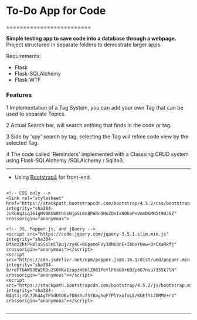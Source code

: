 # To-Do App for Code
=========================

**Simple testing app to save code into a database through a webpage.**
Project structured in separate folders to demostrate larger apps.

Requirements:

- Flask
- Flask-SQLAlchemy
- Flask-WTF




### Features


1 Implementation of a Tag System, you can add your own Tag that can be used to separate Topics.

2 Actual Search bar, will search anthing that finds in the code or tag.

3 Side by 'spy' search by tag, selecting the Tag wiil refine code view by the selected Tag.

4 The code called 'Reminders' implemented with a Classsing CRUD system using Flask-SQLAlchemy /SQLAlchemy / Sqlite3.




---------------------------------------------------------------------------------------------------------------

- Using [Bootstrap4](https://getbootstrap.com/) for front-end.

```

<!-- CSS only -->
<link rel="stylesheet" href="https://stackpath.bootstrapcdn.com/bootstrap/4.5.2/css/bootstrap.min.css" integrity="sha384-JcKb8q3iqJ61gNV9KGb8thSsNjpSL0n8PARn9HuZOnIxN0hoP+VmmDGMN5t9UJ0Z" crossorigin="anonymous">

<!-- JS, Popper.js, and jQuery -->
<script src="https://code.jquery.com/jquery-3.5.1.slim.min.js" integrity="sha384-DfXdz2htPH0lsSSs5nCTpuj/zy4C+OGpamoFVy38MVBnE+IbbVYUew+OrCXaRkfj" crossorigin="anonymous"></script>
<script src="https://cdn.jsdelivr.net/npm/popper.js@1.16.1/dist/umd/popper.min.js" integrity="sha384-9/reFTGAW83EW2RDu2S0VKaIzap3H66lZH81PoYlFhbGU+6BZp6G7niu735Sk7lN" crossorigin="anonymous"></script>
<script src="https://stackpath.bootstrapcdn.com/bootstrap/4.5.2/js/bootstrap.min.js" integrity="sha384-B4gt1jrGC7Jh4AgTPSdUtOBvfO8shuf57BaghqFfPlYxofvL8/KUEfYiJOMMV+rV" crossorigin="anonymous"></script>


```

--------------------------------------------------------------------------------------------